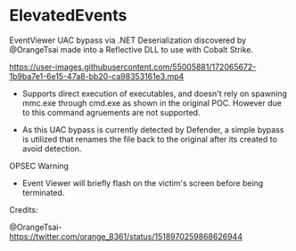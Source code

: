 # ElevatedEvents

EventViewer UAC bypass via .NET Deserialization discovered by @OrangeTsai made into a Reflective DLL to use with Cobalt Strike.

https://user-images.githubusercontent.com/55005881/172065672-1b9ba7e1-6e15-47a8-bb20-ca98353161e3.mp4

- Supports direct execution of executables, and doesn't rely on spawning mmc.exe through cmd.exe as shown in the original POC. However due to this command agruements are not supported.


- As this UAC bypass is currently detected by Defender, a simple bypass is utilized that renames the file back to the original after its created to avoid detection. 

OPSEC Warning

- Event Viewer will briefly flash on the victim's screen before being terminated.

Credits:

@OrangeTsai-https://twitter.com/orange_8361/status/1518970259868626944






